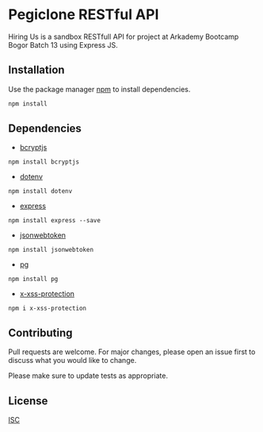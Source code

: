 # Pegiclone RESTful API

Hiring Us is a sandbox RESTfull API for project at Arkademy Bootcamp Bogor Batch 13 using Express JS.

## Installation

Use the package manager [npm](https://nodejs.org/en/download/) to install dependencies.

```bash
npm install
```

## Dependencies
* [bcryptjs](https://www.npmjs.com/package/bcryptjs)

```bcrypt
npm install bcryptjs
```
* [dotenv](https://www.npmjs.com/package/dotenv)
```dotenv
npm install dotenv
```
* [express](https://expressjs.com/en/starter/installing.html)
```
npm install express --save
```
* [jsonwebtoken](https://www.npmjs.com/package/jsonwebtoken)
```
npm install jsonwebtoken
```
* [pg](https://www.npmjs.com/package/pg)
```
npm install pg
```
* [x-xss-protection](https://www.npmjs.com/package/x-xss-protection)
```
npm i x-xss-protection
```

## Contributing
Pull requests are welcome. For major changes, please open an issue first to discuss what you would like to change.

Please make sure to update tests as appropriate.

## License
[ISC](https://choosealicense.com/licenses/isc/)
